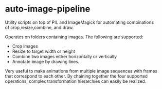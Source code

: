 # auto-image-pipeline
Utility scripts on top of PIL and ImageMagick for automating combinations of crop,resize,combine, and draw.

Operates on folders containing images. The following are supported:
- Crop images
- Resize to target width or height
- Combine two images either horizontally or vertically
- Annotate image by drawing lines.

Very useful to make animations from multiple image sequences with frames that correspond to each other. By chaining together the four supported operations, complex transformation hierarchies can easily be realized.
